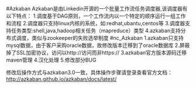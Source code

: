 #Azkaban
Azkaban是由Linkedin开源的一个批量工作流任务调度器,该调度器有以下特点：
1.调度基于DAG原则，一个工作流内以一个特定的顺序运行一组工作和流程
2.调度器只支持linux内核的系统，如:redhat,ubantu,centos等
3.调度器支持任务类型:shell,java,hadoop相关任务（mapreduce）类型
4.azkaban支持分布式调度，类似与zookeeper的失败选举制度
#nc_Azkaban
1.azkaban只支持mysql数据，由于客户采购oracle数据，故修改版本迁移到了oracle数据库
2.屏蔽掉了SSL加密协议，访问以http://访问而非https://
3.azkaban官方版本源码迁移maven管理
4.汉化处理
5.修改部分BUG

修改后操作方式与azkaban3.0一致，具体操作步骤请登录查看官方文档：
http://azkaban.github.io/azkaban/docs/latest/